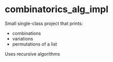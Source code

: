 # combinatorics_alg_impl
Small single-class project that prints: 
- combinations 
- variations 
- permutations of a list

Uses recursive algorithms
